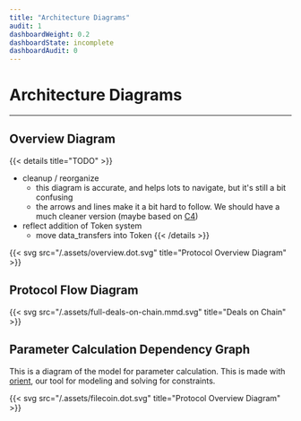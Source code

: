 ```yaml
---
title: "Architecture Diagrams"
audit: 1
dashboardWeight: 0.2
dashboardState: incomplete
dashboardAudit: 0
---
```


# Architecture Diagrams
---

## Overview Diagram
{{< details title="TODO" >}}
- cleanup / reorganize
  - this diagram is accurate, and helps lots to navigate, but it's still a bit confusing
  - the arrows and lines make it a bit hard to follow. We should have a much cleaner version (maybe based on [C4](https://c4model.com))
- reflect addition of Token system
  - move data_transfers into Token
{{< /details >}}


{{< svg src="/.assets/overview.dot.svg" title="Protocol Overview Diagram" >}}

## Protocol Flow Diagram

{{< svg src="/.assets/full-deals-on-chain.mmd.svg" title="Deals on Chain" >}}

## Parameter Calculation Dependency Graph

This is a diagram of the model for parameter calculation. This is made with [orient](https://github.com/filecoin-project/orient), our tool for modeling and solving for constraints.

{{< svg src="/.assets/filecoin.dot.svg" title="Protocol Overview Diagram" >}}
